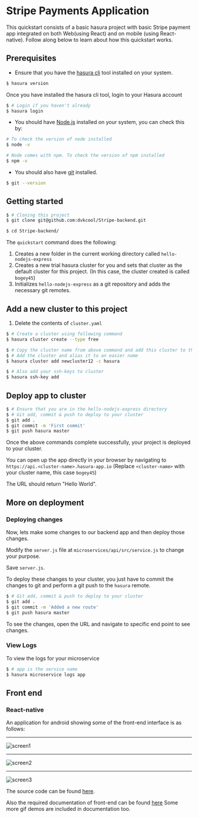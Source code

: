 # Stripe Payments Application

This quickstart consists of a basic hasura project with basic Stripe payment app integrated on both Web(using React) and on mobile (using React-native).
Follow along below to learn about how this quickstart  works.

## Prerequisites

* Ensure that you have the [hasura cli](https://docs.hasura.io/0.15/manual/install-hasura-cli.html) tool installed on your system.

```sh
$ hasura version
```

Once you have installed the hasura cli tool, login to your Hasura account

```sh
$ # Login if you haven't already
$ hasura login
```

* You should have [Node.js](https://nodejs.org/en/) installed on your system, you can check this by:

```sh
# To check the version of node installed
$ node -v

# Node comes with npm. To check the version of npm installed
$ npm -v
```

* You should also have [git](https://git-scm.com) installed.

```sh
$ git --version
```

## Getting started

```sh
$ # Cloning this project
$ git clone git@github.com:dvkcool/Stripe-backend.git

$ cd Stripe-backend/
```

The `quickstart` command does the following:
1. Creates a new folder in the current working directory called `hello-nodejs-express`
2. Creates a new trial hasura cluster for you and sets that cluster as the default cluster for this project. (In this case, the cluster created is called `bogey45`)
3. Initializes `hello-nodejs-express` as a git repository and adds the necessary git remotes.

## Add a new cluster to this project
1. Delete the contents of `cluster.yaml`
```sh
$ # Create a cluster using following command
$ hasura cluster create --type free

$ # Copy the cluster name from above command and add this cluster to the project
$ # Add the cluster and alias it to an easier name
$ hasura cluster add newcluster12 -c hasura

$ # Also add your ssh-keys to cluster
$ hasura ssh-key add
```

## Deploy app to cluster

```sh
$ # Ensure that you are in the hello-nodejs-express directory
$ # Git add, commit & push to deploy to your cluster
$ git add .
$ git commit -m 'First commit'
$ git push hasura master
```

Once the above commands complete successfully, your project is deployed to your cluster.

You can open up the app directly in your browser by navigating to `https://api.<cluster-name>.hasura-app.io` (Replace `<cluster-name>` with your cluster name, this case `bogey45`)

The URL should return "Hello World".

## More on deployment

### Deploying changes

Now, lets make some changes to our backend app and then deploy those changes.

Modify the `server.js` file at `microservices/api/src/service.js` to change your purpose.

Save `server.js`.

To deploy these changes to your cluster, you just have to commit the changes to git and perform a git push to the `hasura` remote.

```sh
$ # Git add, commit & push to deploy to your cluster
$ git add .
$ git commit -m 'Added a new route'
$ git push hasura master
```

To see the changes, open the URL and navigate to specific end point to see changes.

### View Logs

To view the logs for your microservice

```sh
$ # app is the service name
$ hasura microservice logs app
```

## Front end 

### React-native 
An application for android showing some of the front-end interface is as follows:

_____
 ![screen1](https://github.com/dvkcool/stripe-charge/blob/master/demo/screen1.png?raw=true)
_____ 
 ![screen2](https://github.com/dvkcool/stripe-charge/blob/master/demo/screen2.png?raw=true)
_____
![screen3](https://github.com/dvkcool/stripe-charge/blob/master/demo/screen3.png?raw=true)

The source code can be found [here](https://github.com/dvkcool/stripe-charge/). 

Also the required documentation of front-end can be found [here](https://github.com/dvkcool/stripe-charge/blob/master/README.md)
Some more gif demos are included in documentation too.
